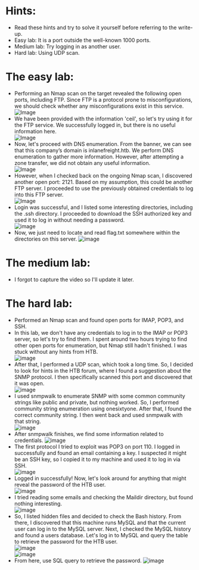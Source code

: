 # Hints:
- Read these hints and try to solve it yourself before referring to the write-up. <br>
- Easy lab: It is a port outside the well-known 1000 ports. <br>
- Medium lab: Try logging in as another user. <br>
- Hard lab: Using UDP scan. <br>
# The easy lab:
- Performing an Nmap scan on the target revealed the following open ports, including FTP. Since FTP is a protocol prone to misconfigurations, we should check whether any misconfigurations exist in this service. <br>
 ![Image](https://github.com/user-attachments/assets/c60a1d35-8a13-43f8-821c-b95088aabdf0) <br>
- We have been provided with the information 'ceil', so let's try using it for the FTP service. We successfully logged in, but there is no useful information here. <br>
 ![Image](https://github.com/user-attachments/assets/59a45c08-e0c3-400c-b10d-4db72e312897)
 - Now, let's proceed with DNS enumeration. From the banner, we can see that this company’s domain is inlanefreight.htb. We perform DNS enumeration to gather more information. However, after attempting a zone transfer, we did not obtain any useful information. <br>
 ![Image](https://github.com/user-attachments/assets/e74f4266-f897-4c3f-b7bb-afe6f0e4b57d) <br>
 - However, when I checked back on the ongoing Nmap scan, I discovered another open port: 2121. Based on my assumption, this could be another FTP server. I proceeded to use the previously obtained credentials to log into this FTP server. <br>
 ![Image](https://github.com/user-attachments/assets/5523f368-e9ce-47de-8039-60ec8fd463e3) <br>
 - Login was successful, and I listed some interesting directories, including the .ssh directory. I proceeded to download the SSH authorized key and used it to log in without needing a password. <br>
 ![image](https://github.com/user-attachments/assets/74f6ae90-728c-47fc-a9de-edae754829b3) <br>
 - Now, we just need to locate and read flag.txt somewhere within the directories on this server.
 ![image](https://github.com/user-attachments/assets/3bda6cb3-529b-4a14-9e15-c8017a42599c) <br>
 # The medium lab:
 - I forgot to capture the video so I'll update it later.
 # The hard lab:
 - Performed an Nmap scan and found open ports for IMAP, POP3, and SSH.
 - In this lab, we don't have any credentials to log in to the IMAP or POP3 server, so let's try to find them. I spent around two hours trying to find other open ports for enumeration, but Nmap still hadn't finished. I was stuck without any hints from HTB. <br>
 ![image](https://github.com/user-attachments/assets/4dc4d40f-c7f4-479a-9729-8dc7789916fa) <br>
 - After that, I performed a UDP scan, which took a long time. So, I decided to look for hints in the HTB forum, where I found a suggestion about the SNMP protocol. I then specifically scanned this port and discovered that it was open. <br>
 ![image](https://github.com/user-attachments/assets/07ef55e8-de35-4bc4-948f-4faa30025dad) <br>
 - I used snmpwalk to enumerate SNMP with some common community strings like public and private, but nothing worked. So, I performed community string enumeration using onesixtyone. After that, I found the correct community string. I then went back and used snmpwalk with that string. <br>
 ![image](https://github.com/user-attachments/assets/8e628f48-7c61-40d7-b792-c3a306825f42) <br>
 - After snmpwalk finishes, we find some information related to credentials.
 ![image](https://github.com/user-attachments/assets/0196dc6e-00bb-4c6d-ad7d-a32975f06a8c) <br>
 - The first protocol I tried to exploit was POP3 on port 110. I logged in successfully and found an email containing a key. I suspected it might be an SSH key, so I copied it to my machine and used it to log in via SSH. <br>
 ![image](https://github.com/user-attachments/assets/b3147df9-1ef4-413a-b97f-b8c049812bf6) <br>
 - Logged in successfully! Now, let's look around for anything that might reveal the password of the HTB user. <br>
 ![image](https://github.com/user-attachments/assets/89e6f861-f26d-49af-b392-8c8cbcf23c7c) <br>
 - I tried reading some emails and checking the Maildir directory, but found nothing interesting. <br>
 ![image](https://github.com/user-attachments/assets/d2cd1fcc-0b09-496c-a99b-aa00fde42879) <br>
 - So, I listed hidden files and decided to check the Bash history. From there, I discovered that this machine runs MySQL and that the current user can log in to the MySQL server. Next, I checked the MySQL history and found a users database. Let's log in to MySQL and query the table to retrieve the password for the HTB user. <br>
 ![image](https://github.com/user-attachments/assets/afae2c17-df52-4167-b2c7-32a9bfd60929) <br>
 ![image](https://github.com/user-attachments/assets/05a1d20c-7f0d-4ad2-a3d9-083a5d8b99db) <br>
 - From here, use SQL query to retrieve the password.
 ![image](https://github.com/user-attachments/assets/6cc80a20-76e9-493a-bfb8-d7bbe04a1c3c) <br>









 



